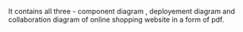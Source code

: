 It contains all three - component diagram , deployement diagram and collaboration diagram of online shopping website in a form of pdf.
